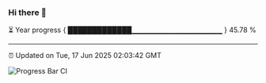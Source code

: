 ### Hi there 👋

⏳ Year progress { █████████████▁▁▁▁▁▁▁▁▁▁▁▁▁▁▁▁▁ } 45.78 %

---

⏰ Updated on Tue, 17 Jun 2025 02:03:42 GMT

![Progress Bar CI](https://github.com/ZhaoGui/ZhaoGui/workflows/Progress%20Bar%20CI/badge.svg)
